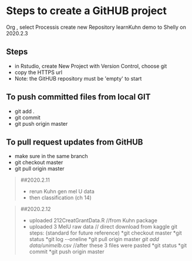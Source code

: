 ﻿# Steps to create a GitHUB project
Org , select Processis
create new Repository learnKuhn
demo to Shelly on 2020.2.3

## Steps
* in Rstudio, create New Project with Version Control, choose git
* copy the HTTPS url 
* Note: the GitHUB repository must be 'empty' to start

## To push committed files from local GIT
* git add *.*
* git commit
* git push origin master

## To pull request updates from GitHUB
* make sure in the same branch
* git checkout master
* git pull origin master

>##2020.2.11
>- rerun Kuhn gen mel U data
>- then classification (ch 14)

>##2020.2.12
>- uploaded 212CreatGrantData.R  //from Kuhn package
>- uploaded 3 MelU raw data // direct download from kaggle
>git steps: (standard for future reference)
*git checkout master
*git status
*git log --oneline
*git pull origin master
*git add data/unimelb*.csv   //after these 3 files were pasted
*git status
*git commit
*git push origin master
